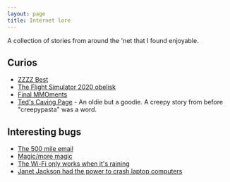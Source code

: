 ```yaml
---
layout: page
title: Internet lore
---
```


A collection of stories from around the 'net that I found enjoyable.

## Curios

- [ZZZZ Best](http://www.wirm.net/nightfreeze/part1.html)
- [The Flight Simulator 2020 obelisk](https://twitter.com/liamosaur/status/1296305262144364544?s=20&t=DA-xbWfdmP3qOOj2pmB-Qw)
- [Final MMOments](/final-mmoments)
- [Ted's Caving Page](https://www.angelfire.com/trek/caver/) - An oldie but a goodie. A creepy story from before "creepypasta" was a word.

## Interesting bugs

- [The 500 mile email](http://web.mit.edu/jemorris/humor/500-miles)
- [Magic/more magic](http://catb.org/jargon/html/magic-story.html)
- [The Wi-Fi only works when it's raining](https://predr.ag/blog/wifi-only-works-when-its-raining)
- [Janet Jackson had the power to crash laptop computers](https://devblogs.microsoft.com/oldnewthing/20220816-00/?p=106994)
